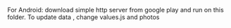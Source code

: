 For Android: download simple http server from google play and run on this folder. 
To update data , change values.js and photos
